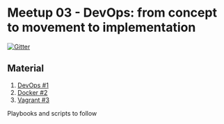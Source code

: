 # Meetup 03 - DevOps: from concept to movement to implementation

[![Gitter](https://badges.gitter.im/Join%20Chat.svg)](https://#?utm_source=badge&utm_medium=badge&utm_campaign=pr-badge&utm_content=badge)

## Material

1. [DevOps #1](http://slides.com/sonaht/devops)
2. [Docker #2](http://www.slideshare.net/FrankMaounis/docker-frank-maounis)
3. [Vagrant #3](http://www.slideshare.net/fmtn07/build-vm-images-containers-using-packer)

Playbooks and scripts to follow
